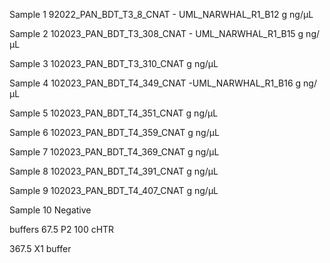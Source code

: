 Sample 1 
92022_PAN_BDT_T3_8_CNAT - UML_NARWHAL_R1_B12
g
ng/μL

Sample 2
102023_PAN_BDT_T3_308_CNAT - UML_NARWHAL_R1_B15
g
ng/μL

Sample 3
102023_PAN_BDT_T3_310_CNAT
g
ng/μL

Sample 4
102023_PAN_BDT_T4_349_CNAT -UML_NARWHAL_R1_B16
g
ng/μL

Sample 5 
102023_PAN_BDT_T4_351_CNAT
g
ng/μL

Sample 6
102023_PAN_BDT_T4_359_CNAT
g
ng/μL

Sample 7 
102023_PAN_BDT_T4_369_CNAT
g
ng/μL

Sample 8 
102023_PAN_BDT_T4_391_CNAT
g
ng/μL

Sample 9 
102023_PAN_BDT_T4_407_CNAT
g
ng/μL

Sample 10 
Negative 


buffers 
67.5 P2
100 cHTR

367.5 X1 buffer

